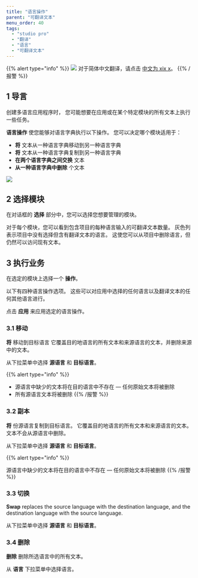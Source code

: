 ```yaml
---
title: "语言操作"
parent: "可翻译文本"
menu_order: 40
tags:
  - "studio pro"
  - "翻译"
  - "语言"
  - "可翻译文本"
---
```


{{% alert type="info" %}}
<img src="attachments/chinese-translation/china.png" style="display: inline-block; margin: 0" /> 对于简体中文翻译，请点击 [中文为 xix x](https://cdn.mendix.tencent-cloud.com/documentation/refguide8/language-operations.pdf)。
{{% /报警 %}}

## 1 导言

创建多语言应用程序时， 您可能想要在应用或在某个特定模块的所有文本上执行一些任务。

**语言操作** 使您能够对语言字典执行以下操作。 您可以决定哪个模块适用于：

* **将** 文本从一种语言字典移动到另一种语言字典
* **将** 文本从一种语言字典复制到另一种语言字典
* **在两个语言字典之间交换** 文本
* **从一种语言字典中删除** 个文本

![](attachments/language/language_operations.png)

## 2 选择模块

在对话框的 **选择** 部分中，您可以选择您想要管理的模块。

对于每个模块，您可以看到包含项目的每种语言输入的可翻译文本数量。 灰色列表示项目中没有选择但含有翻译文本的语言。 这使您可以从项目中删除语言，但仍然可以访问现有文本。

## 3 执行业务

在选定的模块上选择一个 **操作**。

以下有四种语言操作选项。 这些可以对应用中选择的任何语言以及翻译文本的任何其他语言进行。

点击 **应用** 来应用选定的语言操作。

### 3.1 移动

**将** 移动到目标语言 它覆盖目的地语言的所有文本和来源语言的文本，并删除来源中的文本。

从下拉菜单中选择 **源语言** 和 **目标语言**。

{{% alert type="info" %}}
* 源语言中缺少的文本将在目的语言中不存在 — 任何原始文本将被删除
* 所有源语言文本将被删除
{{% /报警 %}}

### 3.2 副本

**将** 份源语言复制到目标语言。 它覆盖目的地语言的所有文本和来源语言的文本。 文本不会从源语言中删除。

从下拉菜单中选择 **源语言** 和 **目标语言**。

{{% alert type="info" %}}

源语言中缺少的文本将在目的语言中不存在 — 任何原始文本将被删除
{{% /报警 %}}

### 3.3 切换

**Swap** replaces the source language with the destination language, and the destination language with the source language.

从下拉菜单中选择 **源语言** 和 **目标语言**。

### 3.4 删除

**删除** 删除所选语言中的所有文本。

从 **语言** 下拉菜单中选择语言。
